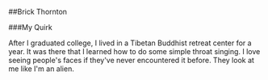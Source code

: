 
##Brick Thornton

###My Quirk

After I graduated college, I lived in a Tibetan Buddhist retreat center for a year.  It was there that I learned how to do some simple throat singing.  I love seeing people's faces if they've never encountered it before.  They look at me like I'm an alien.  

